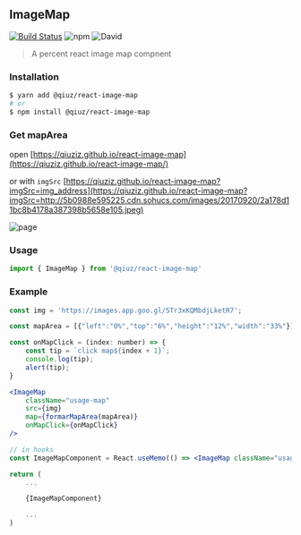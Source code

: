 ## ImageMap
[![Build Status](https://travis-ci.org/qiuziz/react-image-map.svg?branch=master)](https://travis-ci.org/qiuziz/react-image-map)
![npm](https://img.shields.io/npm/v/@qiuz/react-image-map)
![David](https://img.shields.io/david/dev/qiuziz/react-image-map)

> A percent react image map compnent 

### Installation
```sh
$ yarn add @qiuz/react-image-map
# or
$ npm install @qiuz/react-image-map
```

### Get mapArea

open [https://qiuziz.github.io/react-image-map](https://qiuziz.github.io/react-image-map/) 

or with `imgSrc`  [https://qiuziz.github.io/react-image-map?imgSrc=img_address](https://qiuziz.github.io/react-image-map?imgSrc=http://5b0988e595225.cdn.sohucs.com/images/20170920/2a178d11bc8b4178a387398b5658e105.jpeg)



![page](https://raw.githubusercontent.com/qiuziz/react-image-map/master/src/assets/images/page.png)

### Usage
```js
import { ImageMap } from '@qiuz/react-image-map'
```

### Example
```jsx
const img = 'https://images.app.goo.gl/STr3xKQMbdjLketR7';

const mapArea = [{"left":"0%","top":"6%","height":"12%","width":"33%"}];

const onMapClick = (index: number) => {
	const tip = `click map${index + 1}`;
	console.log(tip);
	alert(tip);
}

<ImageMap
	className="usage-map"
	src={img}
	map={formarMapArea(mapArea)}
	onMapClick={onMapClick}
/>

// in hooks
const ImageMapComponent = React.useMemo(() => <ImageMap className="usage-map" src={img} map={formarMapArea(mapArea)} onMapClick={onMapClick} />, [mapArea, img]);

return (
	...

	{ImageMapComponent}

	...
)
```
